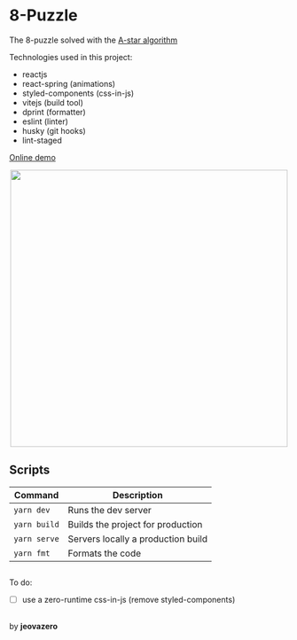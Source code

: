 # 8-Puzzle

The 8-puzzle solved with the [A-star algorithm](https://en.wikipedia.org/wiki/A*_search_algorithm)

Technologies used in this project:

- reactjs
- react-spring (animations)
- styled-components (css-in-js)
- vitejs (build tool)
- dprint (formatter)
- eslint (linter)
- husky (git hooks)
- lint-staged


<a target="_blank" href="https://8-puzzle-react.jeova.ninja">Online demo</a>

<div align="center">
  <img src="./demo.gif" width="500" />
</div>

## Scripts

| Command      | Description                        |
| --           | --                                 |
| `yarn dev`   | Runs the dev server                |
| `yarn build` | Builds the project for production  |
| `yarn serve` | Servers locally a production build |
| `yarn fmt`   | Formats the code                   |


##

To do:
- [ ] use a zero-runtime css-in-js (remove styled-components)

## 

by <b>jeovazero</b>
